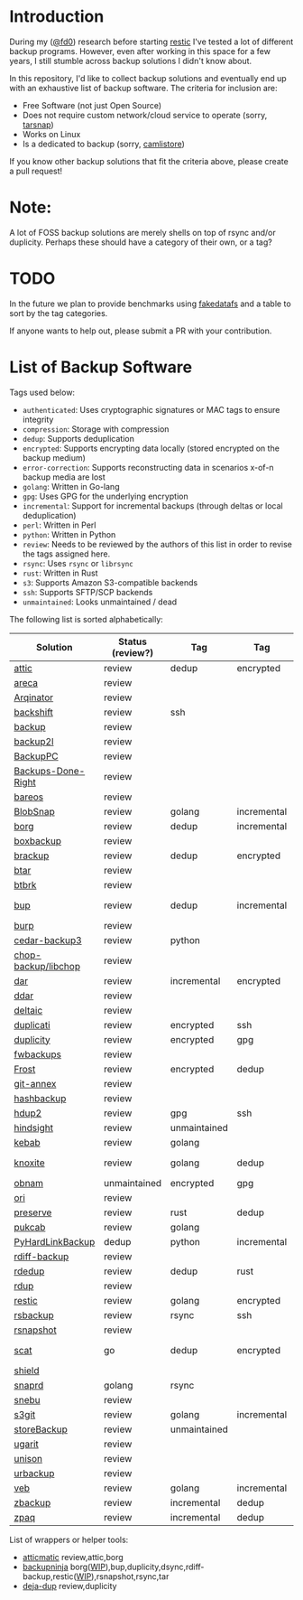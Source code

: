 Introduction
============

During my ([@fd0](https://github.com/fd0)) research before starting
[restic](https://restic.github.io) I've tested a lot of different backup
programs. However, even after working in this space for a few years, I still
stumble across backup solutions I didn't know about.

In this repository, I'd like to collect backup solutions and eventually end up
with an exhaustive list of backup software. The criteria for inclusion are:

 * Free Software (not just Open Source)
 * Does not require custom network/cloud service to operate (sorry,
   [tarsnap](http://www.tarsnap.com/))
 * Works on Linux
 * Is a dedicated to backup (sorry, [camlistore](https://camlistore.org/))

If you know other backup solutions that fit the criteria above, please create a
pull request!

Note:
=====

A lot of FOSS backup solutions are merely shells on top of rsync and/or duplicity.
Perhaps these should have a category of their own, or a tag?

TODO
====

In the future we plan to provide benchmarks using [fakedatafs](https://github.com/restic/fakedatafs) and a table to sort by the tag categories.

If anyone wants to help out, please submit a PR with your contribution.

List of Backup Software
=======================

Tags used below:
- `authenticated`: Uses cryptographic signatures or MAC tags to ensure integrity
- `compression`: Storage with compression
- `dedup`: Supports deduplication
- `encrypted`: Supports encrypting data locally (stored encrypted on the backup medium)
- `error-correction`: Supports reconstructing data in scenarios x-of-n backup media are lost
- `golang`: Written in Go-lang
- `gpg`: Uses GPG for the underlying encryption
- `incremental`: Support for incremental backups (through deltas or local deduplication)
- `perl`: Written in Perl
- `python`: Written in Python
- `review`: Needs to be reviewed by the authors of this list in order to revise the tags assigned here.
- `rsync`: Uses `rsync` or `librsync`
- `rust`: Written in Rust
- `s3`: Supports Amazon S3-compatible backends
- `ssh`: Supports SFTP/SCP backends
- `unmaintained`: Looks unmaintained / dead

The following list is sorted alphabetically:

| Solution  | Status (review?) | Tag |Tag |Tag |Tag |Tag |Tag |
| ------------- | ------------- |------------- |------------- |------------- |------------- |------------- |------------- |
| [attic](https://github.com/jborg/attic)|review|dedup|encrypted|python|authenticated|unmaintained|
| [areca](http://areca-backup.org)|review|
| [Arqinator](https://github.com/asimihsan/arqinator)|review|
| [backshift](http://stromberg.dnsalias.org/~strombrg/backshift/)|review|ssh|
| [backup](https://github.com/backup/backup)|review|
| [backup2l](http://backup2l.sourceforge.net/)|review|
| [BackupPC](http://backuppc.sourceforge.net/)|review|
| [Backups-Done-Right](https://github.com/spikebike/Backups-Done-Right)|review|
| [bareos](https://www.bareos.org/en/)|review|
| [BlobSnap](https://github.com/tsileo/blobsnap)|review|golang|incremental|dedup|
| [borg](https://github.com/borgbackup)|review|dedup|incremental|encrypted|python|authenticated|
| [boxbackup](https://github.com/boxbackup/boxbackup)|review|
| [brackup](http://search.cpan.org/~bradfitz/Brackup-1.10/lib/Brackup/Manual/Overview.pod)|review|dedup|encrypted|gpg|perl|unmaintained|
| [btar](http://viric.name/cgi-bin/btar/)|review|
| [btbrk](https://github.com/digint/btrbk)|review|
| [bup](https://github.com/bup/bup)|review|dedup|incremental|error-correction|
| [burp](http://burp.grke.org/)|review|
| [cedar-backup3](https://bitbucket.org/cedarsolutions/cedar-backup3/wiki/Home)|review|python|
| [chop-backup/libchop](http://nongnu.org/libchop/)|review|
| [dar](http://dar.linux.free.fr/)|review|incremental|encrypted|compression|
| [ddar](https://github.com/basak/ddar)|review|
| [deltaic](https://github.com/cmusatyalab/deltaic)|review|
| [duplicati](https://github.com/duplicati/duplicati)|review|encrypted|ssh|gpg|
| [duplicity](http://duplicity.nongnu.org/)|review|encrypted|gpg|s3|rsync|compression|python|ssh|
| [fwbackups](http://www.diffingo.com/oss/fwbackups/features)|review|
| [Frost](https://github.com/X-Ryl669/Frost/)|review|encrypted|dedup|
| [git-annex](https://git-annex.branchable.com/)|review|
| [hashbackup](http://www.hashbackup.com/)|review|
| [hdup2](https://wiki.archlinux.org/index.php/Hdup)|review|gpg|ssh|unmaintained|
| [hindsight](https://github.com/br0ns/hindsight)|review|unmaintained|
| [kebab](https://github.com/davidlazar/kebab)|review|golang|
| [knoxite](https://github.com/knoxite/knoxite)|review|golang|dedup|encrypted|authenticated|incremental|error-correction|compression|s3|
| [obnam](http://obnam.org/)|unmaintained|encrypted|gpg|
| [ori](http://ori.scs.stanford.edu/)|review|
| [preserve](https://github.com/cholcombe973/preserve)|review|rust|dedup|encrypted|
| [pukcab](https://github.com/lyonel/pukcab)|review|golang|
| [PyHardLinkBackup](https://github.com/jedie/PyHardLinkBackup/)|dedup|python|incremental|
| [rdiff-backup](http://www.nongnu.org/rdiff-backup/)|review|
| [rdedup](https://github.com/dpc/rdedup)|review|dedup|rust|encrypted|
| [rdup](http://zbackup.org/)|review|
| [restic](https://restic.github.io)|review|golang|encrypted|authenticated|dedup|incremental|ssh|s3|
| [rsbackup](http://www.greenend.org.uk/rjk/rsbackup/)|review|rsync|ssh|
| [rsnapshot](http://rsnapshot.org/)|review|
| [scat](https://github.com/Roman2K/scat)|go|dedup|encrypted|error-correction|
| [shield](https://github.com/starkandwayne/shield)|
| [snaprd](https://gitlab.tuebingen.mpg.de/stark/snaprd)|golang|rsync|
| [snebu](http://www.snebu.com/)|review|
| [s3git](https://github.com/s3git/s3git)|review|golang|incremental|dedup|s3|
| [storeBackup](https://savannah.nongnu.org/projects/storebackup)|review|unmaintained|
| [ugarit](https://www.kitten-technologies.co.uk/project/ugarit/doc/trunk/README.wiki)|review|
| [unison](https://www.cis.upenn.edu/~bcpierce/unison/)|review|
| [urbackup](https://www.urbackup.org/)|review|
| [veb](https://github.com/spydez/veb)|review|golang|incremental|
| [zbackup](http://zbackup.org/)|review|incremental|dedup|encrypted|compression|
| [zpaq](http://mattmahoney.net/dc/zpaq.html)|review|incremental|dedup|encrypted|compression|

List of wrappers or helper tools:
- [atticmatic](https://torsion.org/atticmatic/) review,attic,borg
- [backupninja](https://0xacab.org/riseuplabs/backupninja) borg([WIP](https://0xacab.org/riseuplabs/backupninja/merge_requests/1)),bup,duplicity,dsync,rdiff-backup,restic([WIP](https://0xacab.org/riseuplabs/backupninja/merge_requests/2)),rsnapshot,rsync,tar
- [deja-dup](https://wiki.gnome.org/Apps/DejaDup) review,duplicity
